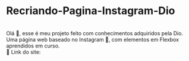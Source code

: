 # Recriando-Pagina-Instagram-Dio<br>
<br>Olá 👋, esse é meu projeto feito com conhecimentos adquiridos pela Dio.
<br>Uma página web baseado no Instagram 🤳, com elementos em Flexbox aprendidos em curso.
<br>🧠 Link do site: <a src="https://ynaralira.github.io/Instagram-Dio/"></a>

